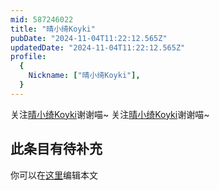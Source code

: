 ```yaml
---
mid: 587246022
title: "晴小绮Koyki"
pubDate: "2024-11-04T11:22:12.565Z"
updatedDate: "2024-11-04T11:22:12.565Z"
profile:
  {
    Nickname: ["晴小绮Koyki"],
  }
---
```


关注[晴小绮Koyki](https://space.bilibili.com/587246022)谢谢喵~ 关注[晴小绮Koyki](https://space.bilibili.com/587246022)谢谢喵~

## 此条目有待补充
你可以在[这里](https://github.com/Yuhanawa/VTuber.ICU/edit/master/src/content/v/晴小绮Koyki/index.md)编辑本文
